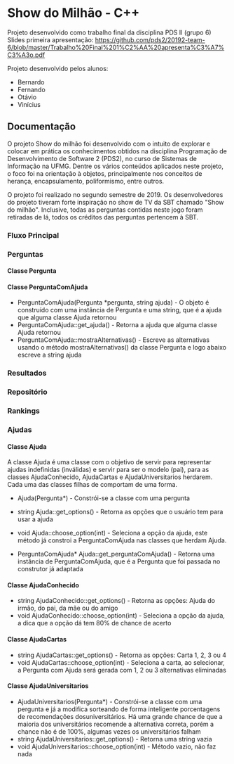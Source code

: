 # Show do Milhão - C++

Projeto desenvolvido como trabalho final da disciplina PDS II (grupo 6)
Slides primeira apresentação: https://github.com/pds2/20192-team-6/blob/master/Trabalho%20Final%201%C2%AA%20apresenta%C3%A7%C3%A3o.pdf

Projeto desenvolvido pelos alunos:
- Bernardo 
- Fernando
- Otávio
- Vinícius



## Documentação
O projeto Show do milhão foi desenvolvido com o intuito de explorar e colocar em prática os conhecimentos obtidos na disciplina Programação de Desenvolvimento de Software 2 (PDS2), no curso de Sistemas de Informação na UFMG. Dentre os vários conteúdos aplicados neste projeto, o foco foi na orientação à objetos, principalmente nos conceitos de herança, encapsulamento, poliformismo, entre outros.

O projeto foi realizado no segundo semestre de 2019.
Os desenvolvedores do projeto tiveram forte inspiração no show de TV da SBT chamado "Show do milhão". Inclusive, todas as perguntas contidas neste jogo foram retiradas de lá, todos os créditos das perguntas pertencem à SBT. 

### Fluxo Principal


### Perguntas


#### Classe Pergunta

#### Classe PerguntaComAjuda
- PerguntaComAjuda(Pergunta \*pergunta, string ajuda) - O objeto é construído com uma instância de Pergunta e uma string, que é a ajuda que alguma classe Ajuda retornou
- PerguntaComAjuda::get_ajuda() - Retorna a ajuda que alguma classe Ajuda retornou
- PerguntaComAjuda::mostraAlternativas() - Escreve as alternativas usando o método mostraAlternativas() da classe Pergunta e logo abaixo escreve a string ajuda


### Resultados


### Repositório


### Rankings


### Ajudas

#### Classe Ajuda
A classe Ajuda é uma classe com o objetivo de servir para representar ajudas indefinidas (inválidas) e servir para ser o modelo (pai), para as classes AjudaConhecido, AjudaCartas e AjudaUniversitarios herdarem. Cada uma das classes filhas de comportam de uma forma.

- Ajuda(Pergunta\*) - Constrói-se a classe com uma pergunta

- string Ajuda::get_options() - Retorna as opções que o usuário tem para usar a ajuda
- void Ajuda::choose_option(int) - Seleciona a opção da ajuda, este método já constroi a PerguntaComAjuda nas classes que herdam Ajuda.
- PerguntaComAjuda* Ajuda::get_perguntaComAjuda() - Retorna uma instância de PerguntaComAjuda, que é a Pergunta que foi passada no construtor já adaptada

#### Classe AjudaConhecido
- string AjudaConhecido::get_options() - Retorna as opções: Ajuda do irmão, do pai, da mãe ou do amigo
- void AjudaConhecido::choose_option(int) - Seleciona a opção da ajuda, a dica que a opção dá tem 80% de chance de acerto

#### Classe AjudaCartas
- string AjudaCartas::get_options() - Retorna as opções: Carta 1, 2, 3 ou 4
- void AjudaCartas::choose_option(int) - Seleciona a carta, ao selecionar, a Pergunta com Ajuda será gerada com 1, 2 ou 3 alternativas eliminadas

#### Classe AjudaUniversitarios
- AjudaUniversitarios(Pergunta\*) - Constrói-se a classe com uma pergunta e já a modifica sorteando de forma inteligente porcentagens de recomendações dosuniversitários. Há uma grande chance de que a maioria dos universitários recomende a alternativa correta, porém a chance não é de 100%, algumas vezes os universitários falham
- string AjudaUniversitarios::get_options() - Retorna uma string vazia
- void AjudaUniversitarios::choose_option(int) - Método vazio, não faz nada



